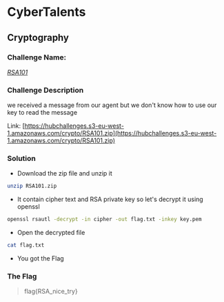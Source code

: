 # CyberTalents
## Cryptography

### Challenge Name:
 [*RSA101*](https://cybertalents.com/challenges/cryptography/rsa101)
 
### Challenge Description
we received a message from our agent but we don't know how to use our key to read the message 

Link: [https://hubchallenges.s3-eu-west-1.amazonaws.com/crypto/RSA101.zip](https://hubchallenges.s3-eu-west-1.amazonaws.com/crypto/RSA101.zip)

### Solution
* Download the zip file and unzip it
```sh
unzip RSA101.zip
```
* It contain cipher text and RSA private key so let's decrypt it using openssl
```sh
openssl rsautl -decrypt -in cipher -out flag.txt -inkey key.pem
```
* Open the decrypted file 
```sh
cat flag.txt
```
* You got the Flag

### The Flag
 > flag{RSA_nice_try}
